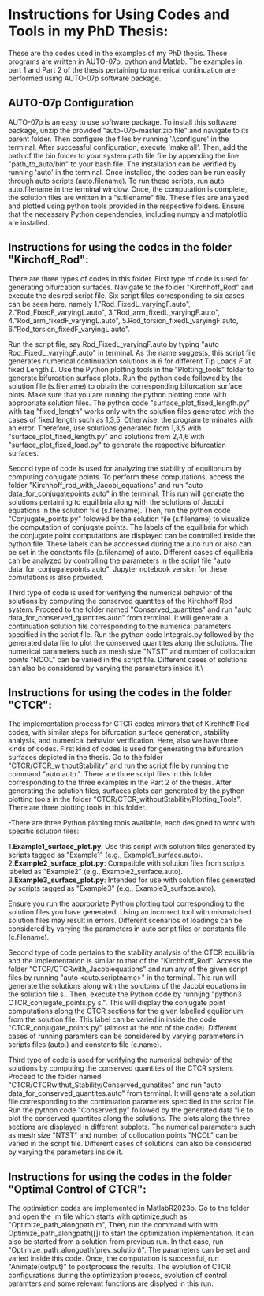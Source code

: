 # Instructions for Using Codes and Tools in my PhD Thesis:
These are the codes used in the examples of my PhD thesis. These programs are written in AUTO-07p, python and Matlab. The examples in part 1 and Part 2 of the thesis pertaining to numerical continuation are performed using AUTO-07p software package. 

## AUTO-07p Configuration

AUTO-07p is an easy to use software package. To install this software package, unzip the provided "auto-07p-master.zip file" and navigate to its parent folder. Then configure the files by running '.\configure' in the terminal. After successful configuration, execute 'make all'. Then, add the path of the bin folder to your system path file file by appending the line "path_to_auto/bin" to your bash file. The installation can be verified by running 'auto' in the terminal. Once installed, the codes can be run easily through auto scripts (auto.filename). To run these scripts, run auto auto.filename in the terminal window. Once, the computation is complete, the solution files are written in a "s.filename" file. These files are analyzed and plotted using python tools provided in the respective folders. Ensure that the necessary Python dependencies, including numpy and matplotlib are installed.

## Instructions for using the codes in the folder "Kirchoff_Rod": 

There are three types of codes in this folder. First type of code is used for generating bifurcation surfaces. Navigate to the folder "Kirchhoff_Rod" and execute the desired script file. Six script files corresponding to six cases can be seen here, namely 1."Rod_FixedL_varyingF.auto", 2."Rod_FixedF_varyingL.auto", 3."Rod_arm_fixedL_varyingF.auto", 4."Rod_arm_fixedF_varyingL.auto", 5.Rod_torsion_fixedL_varyingF.auto, 6."Rod_torsion_fixedF_varyingL.auto".

Run the  script file, say Rod_FixedL_varyingF.auto by typing "auto Rod_FixedL_varyingF.auto" in terminal. As the name suggests, this script file generates numerical continuation solutions in $\theta$ for different Tip Loads $F$ at fixed Length $L$. Use the Python plotting tools in the "Plotting_tools" folder to generate bifurcation surface plots. Run the python code followed by the solution file (s.filename) to obtain the corresponding bifurcation surface plots. Make sure that you are running the python plotting code with appropriate solution files. The python code "surface_plot_fixed_length.py" with tag "fixed_length" works only with the solution files generated with the cases of fixed length such as 1,3,5. Otherwise, the program terminates with an error. Therefore, use solutions generated from 1,3,5 with "surface_plot_fixed_length.py" and solutions from 2,4,6
with "surface_plot_fixed_load.py" to generate the respective bifurcation surfaces.
 
Second type of code is used for analyzing the stability of equilibrium by computing conjugate points. To perform these computations, access the folder "Kirchhoff_rod_with_Jacobi_equations" and run "auto data_for_conjugatepoints.auto" in the terminal. This run will generate the solutions pertaining to equilibria along with the solutions of Jacobi equations in the solution file (s.filename). Then, run the python code "Conjugate_points.py" folowed by the solution file (s.filename) to visualize the computation of conjugate points. The labels of the equilibria for which the conjugate point computations are displayed can be controlled inside the python file. These labels can be acccessed during the auto run or also can be set in the constants file (c.filename) of auto. Different cases of equilibria can be analyzed by controlling the parameters in the script file "auto data_for_conjugatepoints.auto". Jupyter notebook version for these comutations is also provided.

Third type of code is used for verifying the numerical behavior of the solutions by computing the conserved quantites of the Kirchhoff Rod system. Proceed to the folder named "Conserved_quantites" and run "auto data_for_conserved_quantites.auto" from terminal. It will generate a continuation solution file corresponding to the numerical parameters specified in the script file. Run the python code Integrals.py followed by the generated data file to plot the conserved quantites along the solutions. The numerical parameters such as mesh size "NTST" and number of collocation points "NCOL" can be varied in the script file. Different cases of solutions can also be considered by varying the parameters inside it.\\

## Instructions for using the codes in the folder "CTCR":

The implementation process for CTCR codes mirrors that of Kirchhoff Rod codes, with similar steps for bifurcation surface generation, stability analysis, and numerical behavior verification. Here, also we have three kinds of codes. First kind of codes is used for generating the bifurcation surfaces depicted in the thesis. Go to the folder "CTCR/CTCR_withoutStability" and run the script file by running the command "auto auto.<filename>". There are three script files in this folder corresponding to the three examples in the Part 2 of the thesis. After generating the solution files, surfaces plots can generated by the python plotting tools in the folder "CTCR/CTCR_withoutStability/Plotting_Tools". There are three plotting tools in this folder. 

-There are three Python plotting tools available, each designed to work with specific solution files:

1.**Example1_surface_plot.py**: Use this script with solution files generated by scripts tagged as "Example1" (e.g., Example1_surface.auto).
2.**Example2_surface_plot.py**: Compatible with solution files from scripts labeled as "Example2" (e.g., Example2_surface.auto).
3.**Example3_surface_plot.py**: Intended for use with solution files generated by scripts tagged as "Example3" (e.g., Example3_surface.auto).

Ensure you run the appropriate Python plotting tool corresponding to the solution files you have generated. Using an incorrect tool with mismatched solution files may result in errors. Different scenarios of loadings can be considered by varying the parameters in auto script files or constants file (c.filename).

Second type of code pertains to the stability analysis of the CTCR equilibria and the implementation is similar to that of the "Kirchhoff_Rod". Access the folder "CTCR/CTCRwith_Jacobiequations" and run any of the given script files by running "auto <auto.scriptname>" in the terminal. This run will generate the solutions along with the solutoins of the Jacobi equations in the solution file  s.<filename>. Then, execute the Python code by runnijng "python3 CTCR_conjugate_points.py s.<filename>". This will display the conjugate point computations along the CTCR sections for the given labelled equilibrium from the solution file. This label can be varied in inside the code "CTCR_conjugate_points.py" (almost at the end of the code). Different cases of running paramters can be considered by varying parameters in scripts files (auto.<scriptname>) and constants file (c.name).

Third type of code is used for verifying the numerical behavior of the solutions by computing the conserved quantites of the CTCR system. Proceed to the folder named "CTCR/CTCRwithut_Stability/Conserved_qunatites" and run "auto data_for_conserved_quantites.auto" from terminal. It will generate a solution file corresponding to the continuation parameters specified in the script file. Run the python code "Conserved.py" followed by the generated data file to plot the conserved quantites along the solutions. The plots along the three sections are displayed in different subplots. The numerical parameters such as mesh size "NTST" and number of collocation points "NCOL" can be varied in the script file. Different cases of solutions can also be considered by varying the parameters inside it.

## Instructions for using the codes in the folder "Optimal Control of CTCR":

The optimiation codes are implemented in MatlabR2023b. Go to the folder and open the .m file which starts with optimize,such as "Optimize_path_alongpath.m", Then, run the command with with Optimize_path_alongpath([]) to start the optimization implementation. It can also be started from a solution from previous run. In that case, run "Optimize_path_alongpath(prev_solution)". The parameters can be set and varied inside this code. Once, the computation is successful, run "Animate(output)" to postprocess the results. The evolution of CTCR configurations during the optimization process, evolution of control paramters and some relevant functions are displyed in this run.
